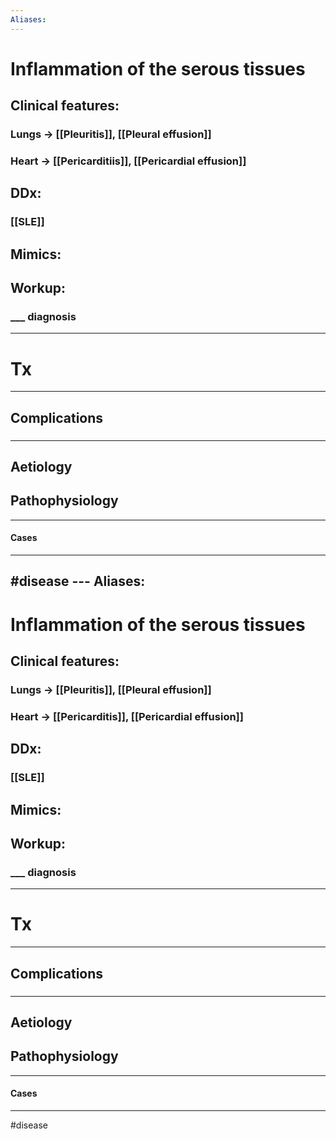 ```yaml
---
Aliases:
---
```

# Inflammation of the serous tissues
## Clinical features:
### Lungs -> [[Pleuritis]], [[Pleural effusion]]
### Heart -> [[Pericarditiis]], [[Pericardial effusion]]
## DDx:
### [[SLE]]
## Mimics:
###
## Workup:
### ___ diagnosis
---
# Tx

---
## Complications
###

---
## Aetiology
## Pathophysiology

---
#### Cases


---
#disease ---
Aliases:
---
# Inflammation of the serous tissues
## Clinical features:
### Lungs -> [[Pleuritis]], [[Pleural effusion]]
### Heart -> [[Pericarditis]], [[Pericardial effusion]]
## DDx:
### [[SLE]]
## Mimics:
###
## Workup:
### ___ diagnosis
---
# Tx

---
## Complications
###

---
## Aetiology
## Pathophysiology

---
#### Cases


---
#disease 